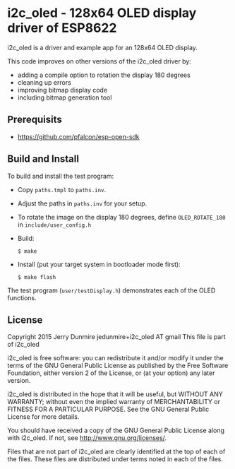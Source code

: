 i2c_oled - 128x64 OLED display driver of ESP8622
=======================================================
i2c_oled is a driver and example app for an 128x64 OLED display.

This code improves on other versions of the i2c_oled driver by:

  * adding a compile option to rotation the display 180 degrees
  * cleaning up errors
  * improving bitmap display code
  * including bitmap generation tool

Prerequisits
------------
  * https://github.com/pfalcon/esp-open-sdk


Build and Install
----------------------
To build and install the test program:

  * Copy `paths.tmpl` to `paths.inv`.
  * Adjust the paths in `paths.inv` for your setup.
  * To rotate the image on the display 180 degrees, define
      `OLED_ROTATE_180` in `include/user_config.h`

  * Build:

        $ make

  * Install (put your target system in bootloader mode first):

        $ make flash

The test program (`user/testDisplay.h`) demonstrates each of the OLED
functions.

License
-------
Copyright 2015 Jerry Dunmire
jedunmire+i2c_oled AT gmail
This file is part of i2c_oled

i2c_oled is free software: you can redistribute it and/or modify
it under the terms of the GNU General Public License as published by
the Free Software Foundation, either version 2 of the License, or
(at your option) any later version.

i2c_oled is distributed in the hope that it will be useful,
but WITHOUT ANY WARRANTY; without even the implied warranty of
MERCHANTABILITY or FITNESS FOR A PARTICULAR PURPOSE.  See the
GNU General Public License for more details.

You should have received a copy of the GNU General Public License
along with i2c_oled.  If not, see <http://www.gnu.org/licenses/>.

Files that are not part of i2c_oled are clearly identified at the top
of each of the files. These files are distributed under terms noted in each
of the files.

